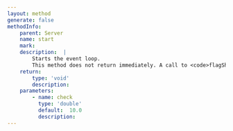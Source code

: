 ```yaml
---
layout: method
generate: false
methodInfo:
    parent: Server
    name: start
    mark:  
    description:  |
        Starts the event loop.
        This method does not return immediately. A call to <code>flagShutDown()</code> will cause the event loop to exit after the current iteration.
    return:
        type: 'void'
        description: 
    parameters:
        - name: check
          type: 'double'
          default:  10.0
          description: 
---
```

